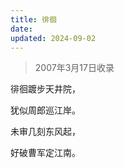 ```yaml
---
title: 徘徊
date: 
updated: 2024-09-02
---
```


> 2007年3月17日收录

徘徊踱步天井院，

犹似周郎巡江岸。

未审几刻东风起，

好破曹军定江南。